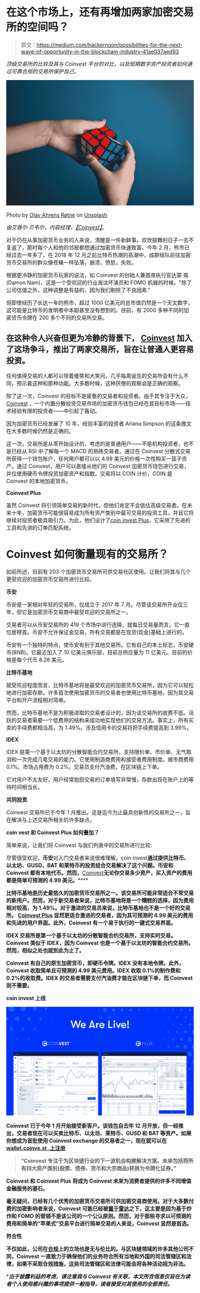 # 在这个市场上，还有再增加两家加密交易所的空间吗？

> 原文：<https://medium.com/hackernoon/possibilities-for-the-next-wave-of-opportunity-in-the-blockchain-industry-41ae037aed93>

*顶级交易所的比较及其与 Coinvest 平台的对比，以及短期数字资产投资者如何通过可靠合规的交易所保护自己。*

![](img/d3837ba1976d62f8e5aca8c13bdd3a3c.png)

Photo by [Olav Ahrens Røtne](https://unsplash.com/@olav_ahrens?utm_source=medium&utm_medium=referral) on [Unsplash](https://unsplash.com?utm_source=medium&utm_medium=referral)

*由艾普尔·贝韦尔，内容经理，*[*【Coinvest】*](https://coinve.st)*。*

对于仍在从事加密货币业务的人来说，清醒是一件新鲜事。欢欣鼓舞的日子一去不复返了，那时每个人和他的邻居都想通过加密货币快速致富。今年 2 月，熊市已经过去一年多了，在 2018 年 12 月之前比特币热潮的高潮中，成群结队前往加密货币交易所的群众像苍蝇一样坠落，崩溃，愤怒，失败。

根据更冷静的加密货币玩家的说法，如 Coinvest 的创始人兼首席执行官达蒙·南(Damon Nam)，这是一个受欢迎的行业淘汰坏演员和 FOMO 机器的时候。"除了公司估值之外，这种调整是有益的，因为我们剔除了不良因素."

但即使经历了长达一年的熊市，超过 1000 亿美元的总市值仍然是一个天文数字，这可能是比特币的发明者中本聪甚至没有想到的。目前，有 2000 多种不同的加密货币令牌在 200 多个不同的交易所交易。

## 在这种令人兴奋但更为冷静的背景下， [Coinvest](https://coinve.st) 加入了这场争斗，推出了两家交易所，旨在让普通人更容易投资。

任何值得交易的人都可以带着傻笑和大笑问，几乎每周诞生的交易所会有什么不同，预示着这种和那种功能。大多数时候，这种厌倦的观察会是正确的观察。

除了这一次，Coinvest 的目标不是疲惫的交易者和投资者。由于其专注于大众，[Coinvest](https://wallet.coinve.st) ，一个内置分散投资交易市场的加密货币钱包已经在其目标市场——技术经验有限的投资者——中引起了轰动。

因为加密货币已经发展了 10 年，经验丰富的投资者 Ariana Simpson 的这条推文在大多数时候仍然是正确的。

这一次，交易所是从零开始设计的，考虑的是普通用户——不是机构投资者，也不是已经从 RSI 中了解每一个 MACD 的熟练交易者。通过在 Coinvest 分散式交易所获得一个钱包账户，任何用户都可以以 4.99 美元的价格一次性购买一篮子资产。通过 Coinvest，用户可以直接从他们的 Coinvest 加密货币钱包进行交易，并仅使用硬币令牌投资加密资产和指数。交易将以 COIN 计价，COIN 是 Coinvest 的本地加密货币。

**Coinvest Plus**

虽然 Coinvest 将引领简单交易的新时代，但他们肯定不会低估高级交易者。在未来十年，加密货币可能很容易成为所有资产类别中最可交易的投资工具，并且它将继续对投资者极具吸引力。为此，他们设计了[coin invest Plus](http://plus.coinve.st)，它采用了先进的工具和先进的订单匹配系统。

# Coinvest 如何衡量现有的交易所？

如前所述，目前有 203 个加密货币交易所可供交易社区使用。让我们将其与几个更受欢迎的加密货币交易所进行比较。

**币安**

币安是一家相对年轻的交易所，仅成立于 2017 年 7 月。尽管该交易所开业仅三年，但它是加密货币交易商中最受欢迎的交易所之一。

交易者可以从币安交易所的 419 个市场中进行选择，就每日交易量而言，它一直位居榜首。币安不允许保证金交易，所有交易都是在现货(现金)基础上进行的。

币安有一个独特的特点，使币安有别于其他交易所。它有自己的本土标志，币安硬币(BNB)。它最近加入了 10 亿美元俱乐部，目前总供应量为 11 亿美元。目前的价格是每个代币 8.28 美元。

**比特币基地**

就受欢迎程度而言，比特币基地将是最受欢迎的加密货币交易所，因为它可以轻松地进行加密存款。许多首次使用加密货币的交易者也使用比特币基地，因为其交易平台和开户流程相对简单。

然而，比特币基地不是为积极进取的交易者设计的，因为该交易所的收费不低。活跃的交易者需要一个低费用的结构来成功地实现他们的交易方法。事实上，所有买卖的手续费都相当高，为 1.49%。涉及信用卡的交易将把手续费提高到 3.99%。

**IDEX**

IDEX 是第一个基于以太坊的分散智能合约交易所，支持限价单、市价单、无气取消和一次完成几笔交易的能力。它使用制造商费用和接受者费用制度。做市商费用 0.1%。市场占用费为 0.2%。交易员支付汽油费，在区块链上下单。

它对用户不太友好，用户经常抱怨交易的订单填写非常慢，存款出现在账户上的等待时间相当长。

**共同投资**

Coinvest 交易所已于今年 1 月推出。这是迄今为止最具创新性的交易所之一，旨在解决与上述交易所相关的许多缺点。

**coin vest 和 Coinvest Plus 如何叠加？**

简单来说，让我们将 Coinvest 与我们列表中的交易所进行比较:

尽管很受欢迎，**币安**对入门交易者来说很难理解。coin invest**通过提供比特币、以太坊、GUSD、BAT 和莱特币的投资组合交易解决了这个问题。币安和 Coinvest 都有本地代币。然而，**[Coinvest](https://wallet.coinve.st)**无论你交易多少资产，买入资产的费用都是简单可预测的 4.99 美元。******

********比特币基地**是历史最悠久的加密货币交易所之一。该交易所可能非常适合不常交易的新用户。然而，对于新交易者来说，比特币基地将是一个糟糕的选择，因为费用相对较高，为 1.49%。对于激进的交易员来说，比特币基地也不是一个好的交易所。 [Coinvest Plus](http://plus.coinve.st) 显然更适合激进的交易者，因为其可预测的 4.99 美元的费用和先进的用户界面。此外，Coinvest 有一个易于执行的一键式交易界面。******

******IDEX 交易所**是第一个基于以太坊的分散智能合约交易所，支持实时交易。Coinvest 类似于 IDEX，因为 Coinvest 也是一个基于以太坊的智能合约交易所。然而，相似之处也就到此为止了。****

****Coinvest 有自己的原生加密货币，即硬币令牌。IDEX 没有本地令牌。此外，Coinvest 收取简单且可预测的 4.99 美元费用。IDEX 收取 0.1%的制作费和 0.2%的收取费。IDEX 的交易者需要支付汽油费才能在区块链下单，而 Coinvest 则不需要。****

******coin invest 上线******

****![](img/1d16bac60decacfe5275d37db2388554.png)****

****Coinvest 已于今年 1 月开始接受新客户。该钱包自去年 12 月开放，但一经推出，交易者现在可以买卖比特币、以太坊、莱特币、GUSD 和 BAT 等资产。如果你想成为首批使用 Coinvest exchange 的交易者之一，现在就可以在 [wallet.coinve.st .上注册](http://wallet.coinve.st.)****

> ****“Coinvest 专注于为区块链行业的下一波机会构建解决方案。未来包括将所有四大资产类别(股票、债券、货币和大宗商品)转换为令牌化证券。”****

****Coinvest 和 Coinvest Plus 将成为 Coinvest 未来为消费者提供的许多不同增值金融服务的基石。****

****毫无疑问，已经有几个优秀的加密货币交易所可供加密交易商使用。对于大多数付费的加密影响者来说，Coinvest 可能已经被[置于雷达](https://ambcrypto.com/coinvest-the-crypto-underdog-that-no-one-is-talking-about/)之下，这主要是因为基于炒作和 FOMO 的营销不是该公司的一个公认原则。然而，对于那些寻求以可预测的费用和简单的“苹果式”交易平台进行简单交易的人来说，Coinvest 显然是首选。****

******符合性******

****不仅如此，公司在[合规](https://hackernoon.com/why-the-crypto-focus-for-2019-will-be-on-compliance-92f7ff429103)上的立场也是无与伦比的。与区块链领域的许多其他公司不同，Coinvest 一直致力于确保他们的业务符合所有当地和外国的司法管辖区和法律，如果不采取合规措施，这些司法管辖区和法律可能会将各种活动视为非法。****

******出于披露利益的考虑，请注意我与 Coinvest 有关联，本文所含信息仅旨在为读者个人使用感兴趣的事项提供一般指导，读者接受对其使用的全部责任。*****